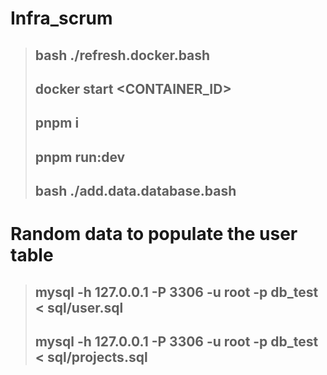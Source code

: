# Infra_scrum

>## bash ./refresh.docker.bash
>## docker start <CONTAINER_ID>
>## pnpm i
>## pnpm run:dev
>## bash ./add.data.database.bash

# Random data to populate the user table
>## mysql -h 127.0.0.1 -P 3306 -u root -p db_test < sql/user.sql
>## mysql -h 127.0.0.1 -P 3306 -u root -p db_test < sql/projects.sql
